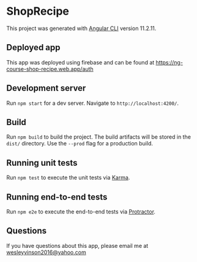 # ShopRecipe

This project was generated with [Angular CLI](https://github.com/angular/angular-cli) version 11.2.11.

## Deployed app

This app was deployed using firebase and can be found at https://ng-course-shop-recipe.web.app/auth

## Development server

Run `npm start` for a dev server. Navigate to `http://localhost:4200/`. 

## Build

Run `npm build` to build the project. The build artifacts will be stored in the `dist/` directory. Use the `--prod` flag for a production build.

## Running unit tests

Run `npm test` to execute the unit tests via [Karma](https://karma-runner.github.io).

## Running end-to-end tests

Run `npm e2e` to execute the end-to-end tests via [Protractor](http://www.protractortest.org/).

## Questions

If you have questions about this app, please email me at wesleyvinson2016@yahoo.com
